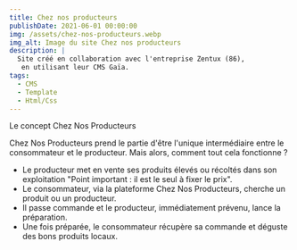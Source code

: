 ```yaml
---
title: Chez nos producteurs
publishDate: 2021-06-01 00:00:00
img: /assets/chez-nos-producteurs.webp
img_alt: Image du site Chez nos producteurs
description: |
  Site créé en collaboration avec l'entreprise Zentux (86),
   en utilisant leur CMS Gaïa.
tags:
  - CMS
  - Template
  - Html/Css
---
```


Le concept Chez Nos Producteurs

Chez Nos Producteurs prend le partie d'être l'unique intermédiaire entre le consommateur et le producteur.
Mais alors, comment tout cela fonctionne ?

- Le producteur met en vente ses produits élevés ou récoltés dans son exploitation
  "Point important : il est le seul à fixer le prix".
- Le consommateur, via la plateforme Chez Nos Producteurs, cherche un produit ou un producteur.
- Il passe commande et le producteur, immédiatement prévenu, lance la préparation.
- Une fois préparée, le consommateur récupère sa commande et déguste des bons produits locaux.
